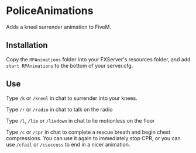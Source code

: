 # PoliceAnimations

Adds a kneel surrender animation to FiveM.

## Installation

Copy the `RPAnimations` folder into your FXServer's resources folder, and add `start RPAnimations` to the bottom of your server.cfg.

## Use

Type `/k` or `/kneel` in chat to surrender into your knees.

Type `/r` or `/radio` in chat to talk on the radio

Type `/l`, `/lie` or `/liedown` in chat to lie motionless on the floor

Type `/c` or `/cpr` in chat to complete a rescue breath and begin chest compressions. You can use it again to immediately stop CPR, or you can use `/cfail` or `/csuccess` to end in a nicer animation.